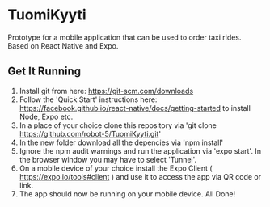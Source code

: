 # TuomiKyyti
Prototype for a mobile application that can be used to order taxi rides. Based on React Native and Expo.

## Get It Running
1. Install git from here: https://git-scm.com/downloads
2. Follow the 'Quick Start' instructions here: https://facebook.github.io/react-native/docs/getting-started to install Node, Expo etc.
3. In a place of your choice clone this repository via 'git clone https://github.com/robot-5/TuomiKyyti.git'
4. In the new folder download all the depencies via 'npm install'
5. Ignore the npm audit warnings and run the application via 'expo start'. In the browser window you may have to select 'Tunnel'.
6. On a mobile device of your choice install the Expo Client ( https://expo.io/tools#client ) and use it to access the app via QR code or link.
7. The app should now be running on your mobile device. All Done!
